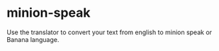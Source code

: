 # minion-speak
Use the translator to convert your text from english to minion speak or Banana language.
